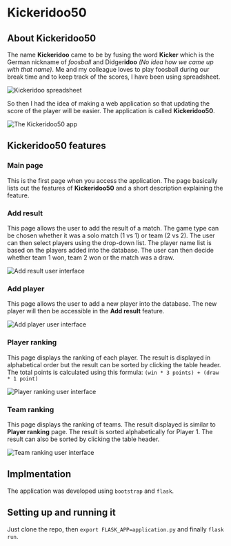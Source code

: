 # Kickeridoo50

## About Kickeridoo50

The name **Kickeridoo** came to be by fusing the word **Kicker** which is the German nickname of *foosball* and Didger**idoo** *(No idea how we came up with that name)*. Me and my colleague loves to play foosball during our break time and to keep track of the scores, I have been using spreadsheet. 

![Kickeridoo spreadsheet](https://user-images.githubusercontent.com/60583511/82753669-a590bb80-9dc7-11ea-9267-baab264ba237.png)

So then I had the idea of making a web application so that updating the score of the player will be easier. The application is called **Kickeridoo50**.

![The Kickeridoo50 app](https://user-images.githubusercontent.com/60583511/82727457-05656480-9ceb-11ea-9d3d-8d75a16f597c.png)

## Kickeridoo50 features

### Main page

This is the first page when you access the application. The page basically lists out the features of **Kickeridoo50** and a short description explaining the feature.

### Add result

This page allows the user to add the result of a match. The game type can be chosen whether it was a solo match (1 vs 1) or team (2 vs 2). The user can then select players using the drop-down list. The player name list is based on the players added into the database. The user can then decide whether team 1 won, team 2 won or the match was a draw.

![Add result user interface](https://user-images.githubusercontent.com/60583511/82757749-d8947880-9de2-11ea-8f74-6ac306af860a.png)

### Add player

This page allows the user to add a new player into the database. The new player will then be accessible in the **Add result** feature.

![Add player user interface](https://user-images.githubusercontent.com/60583511/82757811-198c8d00-9de3-11ea-97ea-34c6f6d18b76.png)

### Player ranking

This page displays the ranking of each player. The result is displayed in alphabetical order but the result can be sorted by clicking the table header. The total points is calculated using this formula: `(win * 3 points) + (draw * 1 point)`

![Player ranking user interface](https://user-images.githubusercontent.com/60583511/82758009-455c4280-9de4-11ea-9515-a8793a9d1523.png)

### Team ranking

This page displays the ranking of teams. The result displayed is similar to **Player ranking** page. The result is sorted alphabetically for Player 1. The result can also be sorted by clicking the table header.

![Team ranking user interface](https://user-images.githubusercontent.com/60583511/82758294-f44d4e00-9de5-11ea-969a-167a79e15c27.png)

## Implmentation

The application was developed using `bootstrap` and `flask`.

## Setting up and running it

Just clone the repo, then `export FLASK_APP=application.py` and finally `flask run`.